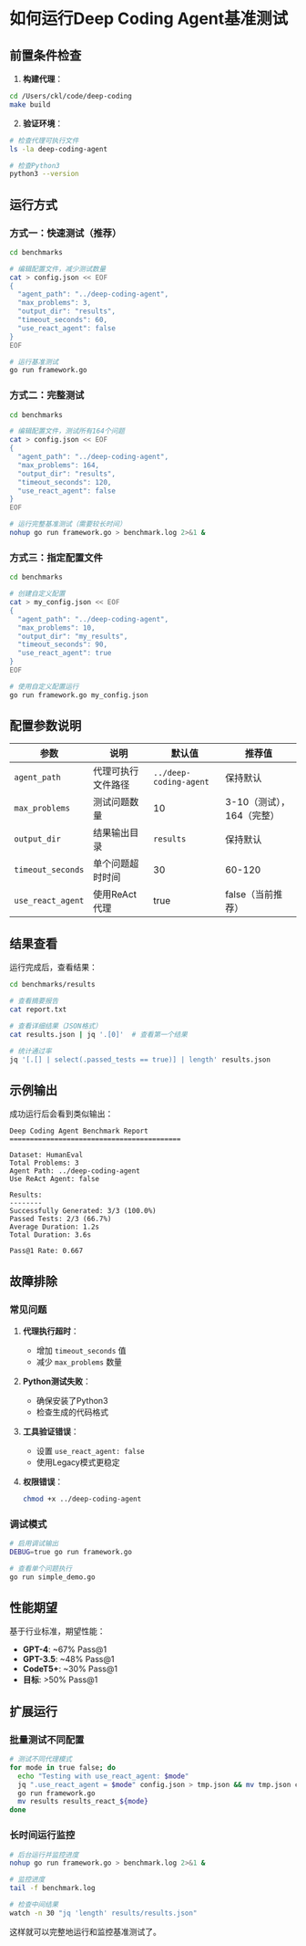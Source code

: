 # 如何运行Deep Coding Agent基准测试

## 前置条件检查

1. **构建代理**：
```bash
cd /Users/ckl/code/deep-coding
make build
```

2. **验证环境**：
```bash
# 检查代理可执行文件
ls -la deep-coding-agent

# 检查Python3
python3 --version
```

## 运行方式

### 方式一：快速测试（推荐）

```bash
cd benchmarks

# 编辑配置文件，减少测试数量
cat > config.json << EOF
{
  "agent_path": "../deep-coding-agent",
  "max_problems": 3,
  "output_dir": "results",
  "timeout_seconds": 60,
  "use_react_agent": false
}
EOF

# 运行基准测试
go run framework.go
```

### 方式二：完整测试

```bash
cd benchmarks

# 编辑配置文件，测试所有164个问题
cat > config.json << EOF
{
  "agent_path": "../deep-coding-agent",
  "max_problems": 164,
  "output_dir": "results",
  "timeout_seconds": 120,
  "use_react_agent": false
}
EOF

# 运行完整基准测试（需要较长时间）
nohup go run framework.go > benchmark.log 2>&1 &
```

### 方式三：指定配置文件

```bash
cd benchmarks

# 创建自定义配置
cat > my_config.json << EOF
{
  "agent_path": "../deep-coding-agent",
  "max_problems": 10,
  "output_dir": "my_results",
  "timeout_seconds": 90,
  "use_react_agent": true
}
EOF

# 使用自定义配置运行
go run framework.go my_config.json
```

## 配置参数说明

| 参数 | 说明 | 默认值 | 推荐值 |
|------|------|--------|--------|
| `agent_path` | 代理可执行文件路径 | `../deep-coding-agent` | 保持默认 |
| `max_problems` | 测试问题数量 | 10 | 3-10（测试），164（完整） |
| `output_dir` | 结果输出目录 | `results` | 保持默认 |
| `timeout_seconds` | 单个问题超时时间 | 30 | 60-120 |
| `use_react_agent` | 使用ReAct代理 | true | false（当前推荐） |

## 结果查看

运行完成后，查看结果：

```bash
cd benchmarks/results

# 查看摘要报告
cat report.txt

# 查看详细结果（JSON格式）
cat results.json | jq '.[0]'  # 查看第一个结果

# 统计通过率
jq '[.[] | select(.passed_tests == true)] | length' results.json
```

## 示例输出

成功运行后会看到类似输出：

```
Deep Coding Agent Benchmark Report
==========================================

Dataset: HumanEval
Total Problems: 3
Agent Path: ../deep-coding-agent
Use ReAct Agent: false

Results:
--------
Successfully Generated: 3/3 (100.0%)
Passed Tests: 2/3 (66.7%)
Average Duration: 1.2s
Total Duration: 3.6s

Pass@1 Rate: 0.667
```

## 故障排除

### 常见问题

1. **代理执行超时**：
   - 增加 `timeout_seconds` 值
   - 减少 `max_problems` 数量

2. **Python测试失败**：
   - 确保安装了Python3
   - 检查生成的代码格式

3. **工具验证错误**：
   - 设置 `use_react_agent: false`
   - 使用Legacy模式更稳定

4. **权限错误**：
   ```bash
   chmod +x ../deep-coding-agent
   ```

### 调试模式

```bash
# 启用调试输出
DEBUG=true go run framework.go

# 查看单个问题执行
go run simple_demo.go
```

## 性能期望

基于行业标准，期望性能：

- **GPT-4**: ~67% Pass@1
- **GPT-3.5**: ~48% Pass@1  
- **CodeT5+**: ~30% Pass@1
- **目标**: >50% Pass@1

## 扩展运行

### 批量测试不同配置

```bash
# 测试不同代理模式
for mode in true false; do
  echo "Testing with use_react_agent: $mode"
  jq ".use_react_agent = $mode" config.json > tmp.json && mv tmp.json config.json
  go run framework.go
  mv results results_react_${mode}
done
```

### 长时间运行监控

```bash
# 后台运行并监控进度
nohup go run framework.go > benchmark.log 2>&1 &

# 监控进度
tail -f benchmark.log

# 检查中间结果
watch -n 30 "jq 'length' results/results.json"
```

这样就可以完整地运行和监控基准测试了。